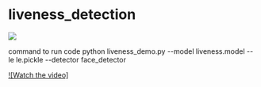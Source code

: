 # liveness_detection
![](directory.PNG)

command to run code
python liveness_demo.py --model liveness.model --le le.pickle --detector face_detector

[![Watch the video]](https://youtu.be/-TL9wrp7KoY)

